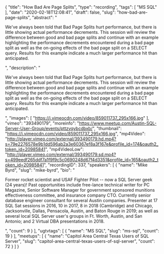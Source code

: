 {
  "title": "How Bad Are Page Splits",
  "type": "recording",
  "tags": [
    "MS SQL"
  ],
  "date": "2020-02-18T12:08:41",
  "draft": false,
  "slug": "how-bad-are-page-splits",
  "abstract": "<p>We've always been told that Bad Page Splits hurt performance, but there is little showing actual performance decrements. This session will review the difference between good and bad page splits and continue with an example highlighting the performance decrements encountered during a bad page split as well as the on-going effects of the bad page split on a SELECT query. Results for this example indicate a much larger performance hit than anticipated.</p>",
  "description": "<p>We've always been told that Bad Page Splits hurt performance, but there is little showing actual performance decrements. This session will review the difference between good and bad page splits and continue with an example highlighting the performance decrements encountered during a bad page split as well as the on-going effects of the bad page split on a SELECT query. Results for this example indicate a much larger performance hit than anticipated.</p>",
  "images": [
    "https://i.vimeocdn.com/video/859011737_295x166.jpg"
  ],
  "vimeo": "393490179",
  "moreinfo": "https://www.meetup.com/Austin-SQL-Server-User-Group/events/pttzvqybcdbxb/",
  "thumbnail": "https://i.vimeocdn.com/video/859011737_295x166.jpg",
  "mp4Video": "http://player.vimeo.com/external/393490179.hd.mp4?s=79e2276578e9b1dd596ab2a3e60367ef8a3f167e&profile_id=174&oauth2_token_id=20985841",
  "mp4VideoLow": "http://player.vimeo.com/external/393490179.sd.mp4?s=499eedf265ddf7a1f9f9c5c0690248d67f4d3351&profile_id=165&oauth2_token_id=20985841",
  "recordingID": 337,
  "speakers": [
    {
      "name": "Mike Byrd",
      "slug": "mike-byrd",
      "bio": "<p>Former rocket scientist and USAF Fighter Pilot -- now a SQL Server geek (24 years)! Past opportunities include free-lance technical writer for PC Magazine, Senior Software Manager for government sponsored munitions effectiveness committee, and insurance company CTO. Currently senior database engineer consultant for several Austin companies. Presenter at 17 SQL Sat sessions in 2016, 10 in 2017, 8 in 2018 (Cambridge) and Chicago, Jacksonville, Dallas, Pensacola, Austin, and Baton Rouge in 2019; as well as several local SQL Server user's groups in Ft. Worth, Austin, and San Antonio; and 2 Virtual DBA presentations in 2018.</p>",
      "count": 9
    }
  ],
  "ugtvtags": [
    {
      "name": "MS SQL",
      "slug": "ms-sql",
      "count": 19
    }
  ],
  "meetups": [
    {
      "name": "Capitol Area Central Texas Users of SQL Server",
      "slug": "capitol-area-central-texas-users-of-sql-server",
      "count": 72
    }
  ]
}